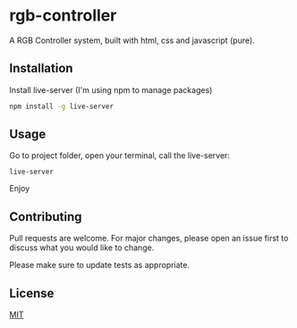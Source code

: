 # rgb-controller
A RGB Controller system, built with html, css and javascript (pure).

## Installation

Install live-server (I'm using npm to manage packages)

```bash
npm install -g live-server
```

## Usage

Go to project folder, open your terminal, call the live-server:

```
live-server
```

Enjoy

## Contributing
Pull requests are welcome. For major changes, please open an issue first to discuss what you would like to change.

Please make sure to update tests as appropriate.


## License
[MIT](https://choosealicense.com/licenses/mit/)
